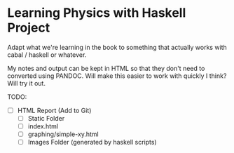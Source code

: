 # Learning Physics with Haskell Project

Adapt what we're learning in the book to something that actually works with
cabal / haskell or whatever.

My notes and output can be kept in HTML so that they don't need to converted
using PANDOC. Will make this easier to work with quickly I think? Will try it
out.

TODO:

- [ ] HTML Report (Add to Git)
    - [ ] Static Folder
    - [ ] index.html
    - [ ] graphing/simple-xy.html
    - [ ] Images Folder (generated by haskell scripts)
